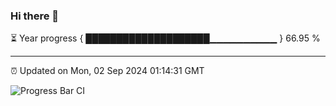 ### Hi there 👋

⏳ Year progress { ████████████████████▁▁▁▁▁▁▁▁▁▁ } 66.95 %

---

⏰ Updated on Mon, 02 Sep 2024 01:14:31 GMT

![Progress Bar CI](https://github.com/liununu/liununu/workflows/Progress%20Bar%20CI/badge.svg)
